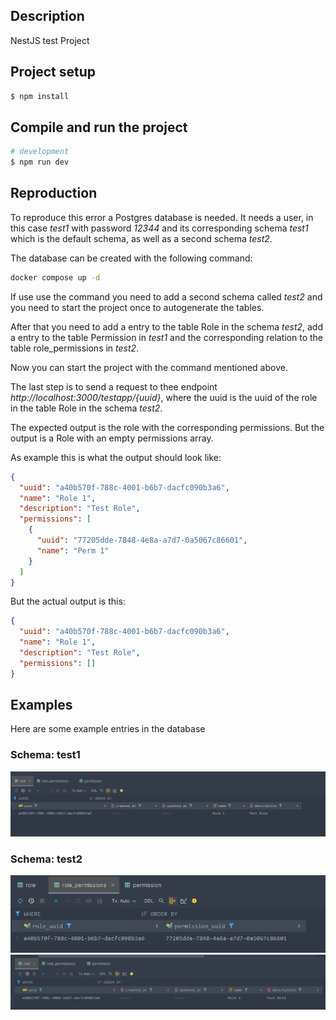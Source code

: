 ## Description

NestJS test Project

## Project setup

```bash
$ npm install
```

## Compile and run the project

```bash
# development
$ npm run dev
```

## Reproduction

To reproduce this error a Postgres database is needed. It needs a user, in this case *test1* with password *12344* and its corresponding schema *test1* which is the default schema, as well as a second schema *test2*.

The database can be created with the following command:

```bash
docker compose up -d
```

If use use the command you need to add a second schema called *test2* and you need to start the project once to autogenerate the tables.

After that you need to add a entry to the table Role in the schema *test2*, add a entry to the table Permission in *test1* and the corresponding relation to the table role_permissions in *test2*.

Now you can start the project with the command mentioned above.

The last step is to send a request to thee endpoint *http://localhost:3000/testapp/{uuid}*, where the uuid is the uuid of the role in the table Role in the schema *test2*.

The expected output is the role with the corresponding permissions. But the output is a Role with an empty permissions array.

As example this is what the output should look like:
```json
{
  "uuid": "a40b570f-788c-4001-b6b7-dacfc090b3a6",
  "name": "Role 1",
  "description": "Test Role",
  "permissions": [
    {
      "uuid": "77205dde-7848-4e8a-a7d7-0a5067c86601",
      "name": "Perm 1"
    }
  ]
}
```

But the actual output is this:
```json
{
  "uuid": "a40b570f-788c-4001-b6b7-dacfc090b3a6",
  "name": "Role 1",
  "description": "Test Role",
  "permissions": []
}
```

## Examples

Here are some example entries in the database

### Schema: test1

![img_1.png](img_1.png)

### Schema: test2

![img.png](img.png)
![img_2.png](img_2.png)